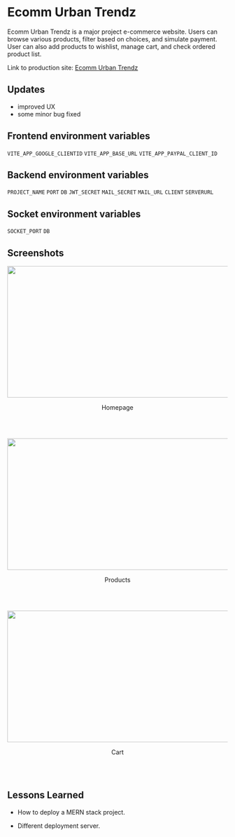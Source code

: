 
# Ecomm Urban Trendz

 Ecomm Urban Trendz is a major project e-commerce website. Users can browse various products, filter based on choices, and simulate payment. User can also add products to wishlist, manage cart, and check ordered product list.

Link to production site: [Ecomm Urban Trendz](https://urbantrendz.pages.dev/)


## Updates
- improved UX
- some minor bug fixed

## Frontend environment variables

`VITE_APP_GOOGLE_CLIENTID`
`VITE_APP_BASE_URL`
`VITE_APP_PAYPAL_CLIENT_ID`

## Backend environment variables

`PROJECT_NAME`
`PORT`
`DB`
`JWT_SECRET`
`MAIL_SECRET`
`MAIL_URL`
`CLIENT`
`SERVERURL`

## Socket environment variables

`SOCKET_PORT`
`DB`


## Screenshots



<p align="center" >
<img src="https://github.com/user-attachments/assets/e3447eb0-bb60-4cbe-8fce-f74bcfb34a2e" width="600" height="300" />
</p>

<p align="center"> Homepage </p><br><br>
  
<p align="center">
<img src="https://github.com/user-attachments/assets/aca69f22-7cca-43a9-ab80-cb65099f1652" width="600" height="300" />
</p>

<p align="center"> Products </p><br><br>

<p align="center">
<img src="https://github.com/user-attachments/assets/345c61da-bf07-4d4b-8125-d72165233724" width="600" height="300" />
</p>

<p align="center"> Cart </p><br><br>




## Lessons Learned

- How to deploy a MERN stack project.

- Different deployment server.




